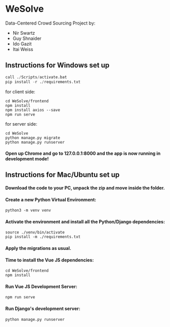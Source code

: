 # WeSolve

Data-Centered Crowd Sourcing Project by:

- Nir Swartz
- Guy Shnaider
- Ido Gazit
- Itai Weiss

## Instructions for Windows set up
```python -m venv venv
call ./Scripts/activate.bat
pip install -r ./requirements.txt
```

for client side:
```
cd WeSolve/frontend
npm install
npm install axios --save
npm run serve
```

for server side:
```
cd WeSolve
python manage.py migrate
python manage.py runserver
```
#### Open up Chrome and go to 127.0.0.1:8000 and the app is now running in development mode!

## Instructions for Mac/Ubuntu set up

#### Download the code to your PC, unpack the zip and move inside the folder.

#### Create a new Python Virtual Environment:
```
python3 -m venv venv
```

#### Activate the environment and install all the Python/Django dependencies:

```
source ./venv/bin/activate
pip install -m ./requirements.txt
```

#### Apply the migrations as usual.

#### Time to install the Vue JS dependencies:
```
cd WeSolve/frontend
npm install
```

#### Run Vue JS Development Server:
```
npm run serve
```

#### Run Django's development server:
```
python manage.py runserver
```
